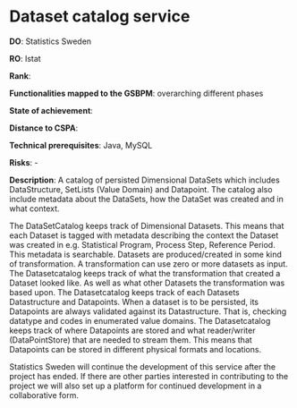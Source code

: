 # Dataset catalog service

**DO**: Statistics Sweden

**RO**: Istat

**Rank**: 

**Functionalities mapped to the GSBPM**: overarching different phases

**State of achievement**:

**Distance to CSPA**:

**Technical prerequisites**: Java, MySQL

**Risks**: -

**Description**: A catalog of persisted Dimensional DataSets which includes DataStructure, SetLists  (Value Domain) and Datapoint. The catalog also include metadata about the DataSets, how the DataSet was created and in what context.

The DataSetCatalog keeps track of Dimensional Datasets. This means that each Dataset is tagged with metadata describing the context the Dataset was created in e.g. Statistical Program, Process Step, Reference Period. This metadata is searchable. Datasets are produced/created in some kind of transformation. A transformation can use zero or more datasets as input. The Datasetcatalog keeps track of what the transformation that created a Dataset looked like. As well as what other Datasets the transformation was based upon. The Datasetcatalog keeps track of each Datasets Datastructure and Datapoints. When a dataset is to be persisted, its Datapoints are always validated against its Datastructure. That is, checking datatype and codes in enumerated value domains. The Datasetcatalog keeps track of where Datapoints are stored and what reader/writer (DataPointStore) that are needed to stream them. This means that Datapoints can be stored in different physical formats and locations.

Statistics Sweden will continue the development of this service after the project has ended. If there are other parties interested in contributing to the project we will also set up a platform for continued development in a collaborative form.